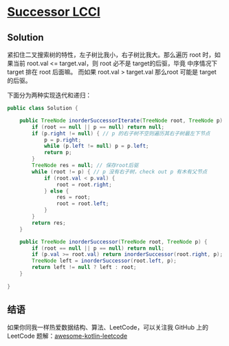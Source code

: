 # [Successor LCCI][title]

## Solution

紧扣住二叉搜索树的特性，左子树比我小，右子树比我大。那么遍历 root 时，如果当前 root.val <= target.val，则 root 必不是 target的后驱，毕竟 中序情况下 target 排在 root 后面嘛。
而如果 root.val > target.val 那么root 可能是 target 的后驱。

下面分为两种实现迭代和递归：

```java
public class Solution {

    public TreeNode inorderSuccessorIterate(TreeNode root, TreeNode p) {
        if (root == null || p == null) return null;
        if (p.right != null) { // p 的右子树不空则遍历其右子树最左下节点
            p = p.right;
            while (p.left != null) p = p.left;
            return p;
        }
        TreeNode res = null; // 保存root后驱
        while (root != p) { // p 没有右子树，check out p 有木有父节点
            if (root.val < p.val) {
                root = root.right;
            } else {
                res = root;
                root = root.left;
            }
        }
        return res;
    }

    public TreeNode inorderSuccessor(TreeNode root, TreeNode p) {
        if (root == null || p == null) return null;
        if (p.val >= root.val) return inorderSuccessor(root.right, p); // 加上等号表示找到 p 后再遍历其右子树最左下的节点
        TreeNode left = inorderSuccessor(root.left, p);
        return left != null ? left : root;
    }
    
}


```


## 结语

如果你同我一样热爱数据结构、算法、LeetCode，可以关注我 GitHub 上的 LeetCode 题解：[awesome-kotlin-leetcode][akl]



[title]: https://leetcode-cn.com/problems/successor-lcci/
[akl]: https://github.com/NightXlt/awesome-kotlin-leetcode
